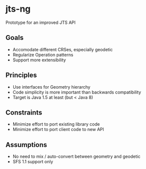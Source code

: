 # jts-ng
Prototype for an improved JTS API

## Goals

* Accomodate different CRSes, especially geodetic
* Regularize Operation patterns
* Support more extensibility

## Principles

* Use interfaces for Geometry hierarchy
* Code simplicity is more important than backwards compatibility
* Target is Java 1.5 at least (but < Java 8)

## Constraints

* Minimize effort to port existing library code
* Minimize effort to port client code to new API

## Assumptions

* No need to mix / auto-convert between geometry and geodetic
* SFS 1.1 support only
